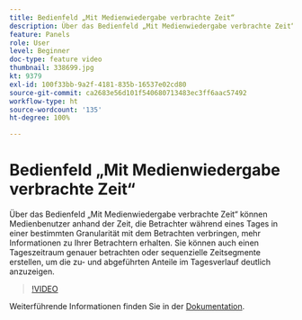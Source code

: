 ```yaml
---
title: Bedienfeld „Mit Medienwiedergabe verbrachte Zeit“
description: Über das Bedienfeld „Mit Medienwiedergabe verbrachte Zeit“ können Medienbenutzer anhand der Zeit, die Betrachter während eines Tages in einer bestimmten Granularität mit dem Betrachten verbringen, mehr Informationen zu Ihrer Betrachtern erhalten. Sie können auch einen Tageszeitraum genauer betrachten oder sequenzielle Zeitsegmente erstellen, um die zu- und abgeführten Anteile im Tagesverlauf deutlich anzuzeigen.
feature: Panels
role: User
level: Beginner
doc-type: feature video
thumbnail: 338699.jpg
kt: 9379
exl-id: 100f33bb-9a2f-4181-835b-16537e02cd80
source-git-commit: ca2683e56d101f540680713483ec3ff6aac57492
workflow-type: ht
source-wordcount: '135'
ht-degree: 100%

---
```


# Bedienfeld „Mit Medienwiedergabe verbrachte Zeit“

Über das Bedienfeld „Mit Medienwiedergabe verbrachte Zeit“ können Medienbenutzer anhand der Zeit, die Betrachter während eines Tages in einer bestimmten Granularität mit dem Betrachten verbringen, mehr Informationen zu Ihrer Betrachtern erhalten. Sie können auch einen Tageszeitraum genauer betrachten oder sequenzielle Zeitsegmente erstellen, um die zu- und abgeführten Anteile im Tagesverlauf deutlich anzuzeigen.

>[!VIDEO](https://video.tv.adobe.com/v/338699/?quality=12&learn=on)

Weiterführende Informationen finden Sie in der [Dokumentation](https://experienceleague.adobe.com/docs/media-analytics/using/media-reports/media-workspace-panels/media-playback-time-spent.html?lang=de).
